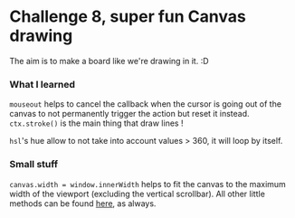 # Challenge 8, super fun Canvas drawing
The aim is to make a board like we're drawing in it. :D

### What I learned
`mouseout` helps to cancel the callback when the cursor is going out of the
  canvas to not permanently trigger the action but reset it instead.
`ctx.stroke()` is the main thing that draw lines !

`hsl`'s hue allow to not take into account values > 360, it will loop by itself.

### Small stuff
`canvas.width = window.innerWidth` helps to fit the canvas to the maximum width
  of the viewport (excluding the vertical scrollbar).
All other little methods can be found [here](https://developer.mozilla.org/en-US/docs/Web/API/CanvasRenderingContext2D),
 as always.